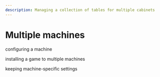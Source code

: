 ```yaml
---
description: Managing a collection of tables for multiple cabinets
---
```


# Multiple machines

configuring a machine

installing a game to multiple machines

keeping machine-specific settings
